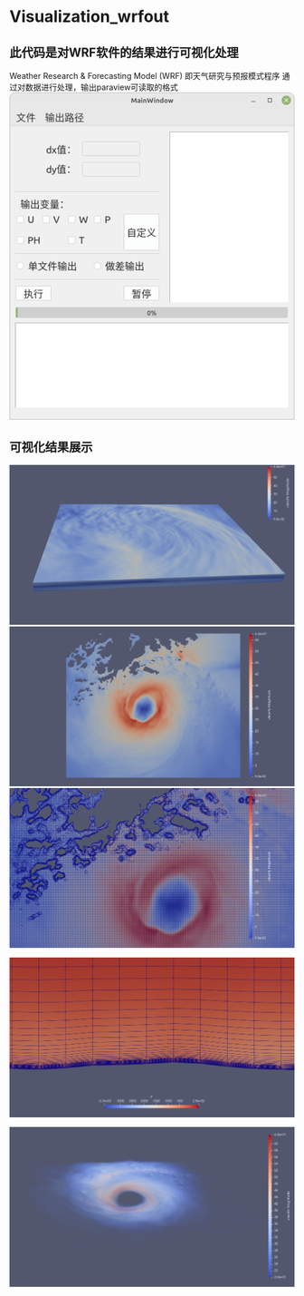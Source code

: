 # Visualization_wrfout

## 此代码是对WRF软件的结果进行可视化处理

Weather Research & Forecasting Model (WRF) 即天气研究与预报模式程序
通过对数据进行处理，输出paraview可读取的格式
![alt text](./picture/image.png)

## 可视化结果展示

![alt text](./picture/Figure_1.png)
![alt text](./picture/Figure_1-1.png)
![alt text](./picture/Figure_1-2.png)

![alt text](./picture/Figure_1-3.png)

![alt text](./picture/Figure_1-4.png)